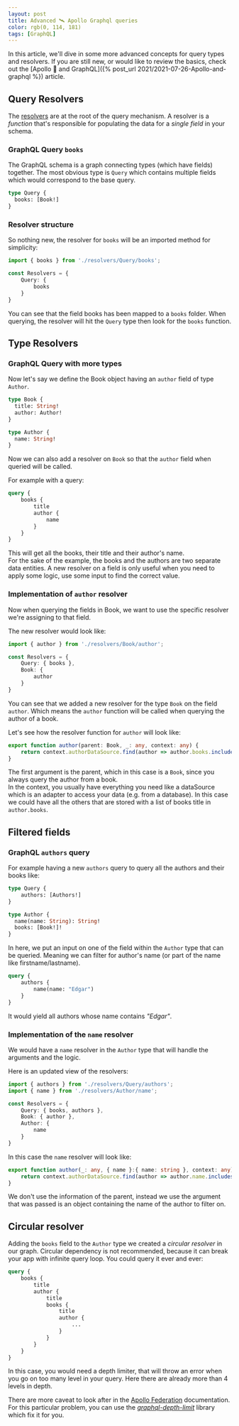 ```yaml
---
layout: post
title: Advanced 🛰 Apollo Graphql queries
color: rgb(0, 114, 181)
tags: [GraphQL]
---
```


In this article, we'll dive in some more advanced concepts for query types and resolvers.
If you are still new, or would like to review the basics, 
check out the [Apollo 🚀 and GraphQL]({% post_url 2021/2021-07-26-Apollo-and-graphql %}) article.

## Query Resolvers

The [resolvers][1] are at the root of the query mechanism. 
A resolver is a _function_ that's responsible for populating the data for a _single field_ in your schema.

### GraphQL Query `books`

The GraphQL schema is a graph connecting types (which have fields) together.
The most obvious type is `Query` which contains multiple fields which would correspond to the base query.

```graphql
type Query {
  books: [Book!]
}
```

### Resolver structure

So nothing new, the resolver for `books` will be an imported method for simplicity:

```typescript
import { books } from './resolvers/Query/books';

const Resolvers = {
    Query: {
        books
    }
}
```

You can see that the field books has been mapped to a `books` folder.
When querying, the resolver will hit the `Query` type then look for the `books` function.

## Type Resolvers

### GraphQL Query with more types

Now let's say we define the Book object having an `author` field of type `Author`.

```graphql
type Book {
  title: String!
  author: Author!
}

type Author {
  name: String!
}
```

Now we can also add a resolver on `Book` so that the `author` field when queried will be called.

For example with a query:
```graphql
query {
    books {
        title 
        author {
            name
        }
    }
}
```

This will get all the books, their title and their author's name. <br>
For the sake of the example, the books and the authors are two separate data entities.
A new resolver on a field is only useful when you need to apply some logic, use some input 
to find the correct value.

### Implementation of `author` resolver

Now when querying the fields in Book, we want to use the specific resolver we're assigning
to that field.

The new resolver would look like:

```typescript
import { author } from './resolvers/Book/author';

const Resolvers = {
    Query: { books },
    Book: {
        author
    }
}
```

You can see that we added a new resolver for the type `Book` on the field `author`.
Which means the `author` function will be called when querying the author of a book.

Let's see how the resolver function for `author` will look like:

```typescript
export function author(parent: Book, _: any, context: any) {
    return context.authorDataSource.find(author => author.books.includes(parent.title) );
}
```

The first argument is the parent, which in this case is a `Book`, since you always query the author
from a book. <br>
In the context, you usually have everything you need like a dataSource which is an adapter to access
your data (e.g. from a database).
In this case we could have all the others that are stored with a list of books title in `author.books`.

## Filtered fields 

### GraphQL `authors` query

For example having a new `authors` query to query all the authors and their books like:

```graphql
type Query {
    authors: [Authors!]
}

type Author {
  name(name: String): String!
  books: [Book!]!  
}
```

In here, we put an input on one of the field within the `Author` type that can be queried.
Meaning we can filter for author's name (or part of the name like firstname/lastname).

```graphql
query {
    authors {
        name(name: "Edgar")
    }
}
```

It would yield all authors whose name contains _"Edgar"_.

### Implementation of the `name` resolver

We would have a `name` resolver in the `Author` type that will handle the arguments and the logic.

Here is an updated view of the resolvers:

```typescript
import { authors } from './resolvers/Query/authors';
import { name } from './resolvers/Author/name';

const Resolvers = {
    Query: { books, authors },
    Book: { author },
    Author: {
        name
    }
}
```

In this case the `name` resolver will look like:

```typescript
export function author(_: any, { name }:{ name: string }, context: any) {
    return context.authorDataSource.find(author => author.name.includes(name) );
}
```

We don't use the information of the parent, instead we use the argument that was passed
is an object containing the name of the author to filter on.

## Circular resolver

Adding the `books` field to the `Author` type we created a _circular resolver_ in our graph.
Circular dependency is not recommended, because it can break your app with infinite query loop.
You could query it ever and ever:

```graphql
query {
    books {
        title
        author {
            title
            books {
                title
                author {
                    ...
                }
            }
        }
    }
}
```

In this case, you would need a depth limiter, that will throw an error when you go on too many level in your query.
Here there are already more than 4 levels in depth.

There are more caveat to look after in the [Apollo Federation][2]
documentation. For this particular problem, you can use the [_graphql-depth-limit_][3] library which fix it for you.


[1]: https://www.apollographql.com/docs/apollo-server/data/resolvers/ "resolver"
[2]: https://www.apollographql.com/docs/federation/enterprise-guide/graph-security/#limit-query-depth "Apollo doc pbs"
[3]: https://www.npmjs.com/package/graphql-depth-limit "graphql-depth-limit"
